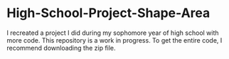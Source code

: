 # High-School-Project-Shape-Area
I recreated a project I did during my sophomore year of high school with more code. This repository is a work in progress. To get the entire code, I recommend downloading the zip file.
